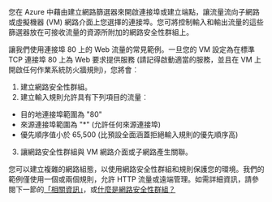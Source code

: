 您在 Azure 中藉由建立網路篩選器來開啟連接埠或建立端點，讓流量流向子網路或虛擬機器 (VM) 網路介面上您選擇的連接埠。您可將控制輸入和輸出流量的這些篩選器放在可接收流量的資源所附加的網路安全性群組上。

讓我們使用連接埠 80 上的 Web 流量的常見範例。一旦您的 VM 設定為在標準 TCP 連接埠 80 上為 Web 要求提供服務 (請記得啟動適當的服務，並且在 VM 上開啟任何作業系統防火牆規則)，您將會︰

1. 建立網路安全性群組。
2. 建立輸入規則允許具有下列項目的流量︰
  - 目的地連接埠範圍為 "80"
  - 來源連接埠範圍為 "*" (允許任何來源連接埠)
  - 優先順序值小於 65,500 (比預設全面涵蓋拒絕輸入規則的優先順序高)
3. 讓網路安全性群組與 VM 網路介面或子網路產生關聯。
    
您可以建立複雜的網路組態，以使用網路安全性群組和規則保護您的環境。我們的範例僅使用一個或兩個規則，允許 HTTP 流量或遠端管理。如需詳細資訊，請參閱下一節的[「相關資訊」](#more-information-on-network-security-groups)，或[什麼是網路安全性群組？](../articles/virtual-network/virtual-networks-nsg.md)

<!---HONumber=AcomDC_0810_2016-->